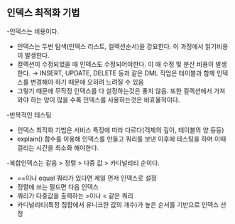 ## 인덱스 최적화 기법

-인덱스는 비용이다.

- 인덱스는 두번 탐색(인덱스 리스트, 컬렉션순서)을 강요한다. 이 과정에서 읽기비용이 발생한다.
- 컬렉션이 수정되었을 때 인덱스도 수정되어야한다. 이 때 수정 및 분산 비용이 발생한다. → INSERT, UPDATE, DELETE 등과 같은 DML 작업은 테이블과 함께 인덱스를 변경해야 하기 때문에 오히려 느려질 수 있음
- 그렇기 때문에 무작정 인덱스를 다 설정하는것은 좋지 않음. 또한 컬렉션에서 가져와야 하는 양이 많을 수록 인덱스를 사용하는것은 비효율적이다.

-반복적인 테스팅

- 인덱스 최적화 기법은 서비스 특징에 따라 다르다(객체의 깊이, 테이블의 양 등등)
- explain() 함수를 이용해 인덱스를 만들고 쿼리를 보낸 이후에 테스팅을 하며 이때 걸리는 시간을 최소화 해야한다.

-복합인덱스는 같음 > 정렬 > 다중 값 > 카디널리티 순이다.

- ==이나 equal 쿼리가 있다면 제일 먼저 인덱스로 설정
- 정렬에 쓰는 필드면 다음 인덱스
- 쿼리가 다중값을 출력하는 >이나 < 같은 쿼리
- 카디널리티(특정 집합에서 유니크한 값의 개수)가 높은 순서를 기반으로 인덱스 선정
